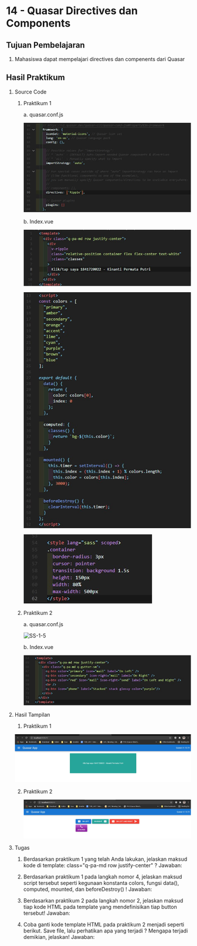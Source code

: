# 14 - Quasar Directives dan Components

## Tujuan Pembelajaran
1. Mahasiswa dapat mempelajari directives dan compenents dari Quasar

## Hasil Praktikum

1. Source Code

    1. Praktikum 1

        a. quasar.conf.js

        ![SS-1-1](img/1/quasar.conf.jpg)

        b. Index.vue

        ![SS-1-2](img/1/index1.jpg)

        ![SS-1-3](img/1/index2.jpg)

        ![SS-1-4](img/1/index3.jpg)

    2. Praktikum 2

        a. quasar.conf.js

        ![SS-1-5](img/2/index.jpg)

        b. Index.vue

        ![SS-1-6](img/2/index4.jpg)

2. Hasil Tampilan

    1. Praktikum 1

      ![SS-2-1](img/1/hasil1.jpg)

   2. Praktikum 2

      ![SS-2-2](img/2/hasil2.jpg)

3. Tugas

   1. Berdasarkan praktikum 1 yang telah Anda lakukan, jelaskan maksud kode di template: class="q-pa-md row justify-center" ?
      Jawaban:

   2. Berdasarkan praktikum 1 pada langkah nomor 4, jelaskan maksud script tersebut seperti kegunaan konstanta colors, fungsi data(), computed, mounted, dan beforeDestroy() !
      Jawaban:

   3. Berdasarkan praktikum 2 pada langkah nomor 2, jelaskan maksud tiap kode HTML pada template yang mendefinisikan tiap button tersebut!
      Jawaban:

   4. Coba ganti kode template HTML pada praktikum 2 menjadi seperti berikut. Save file, lalu perhatikan apa yang terjadi ? Mengapa terjadi demikian, jelaskan!
      Jawaban: